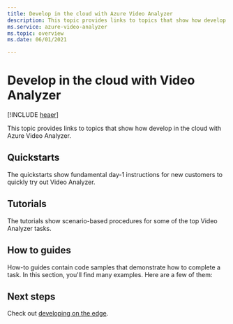 ```yaml
---
title: Develop in the cloud with Azure Video Analyzer
description: This topic provides links to topics that show how develop in the cloud with Azure Video Analyzer
ms.service: azure-video-analyzer
ms.topic: overview
ms.date: 06/01/2021

---
```

# Develop in the cloud with  Video Analyzer

[!INCLUDE [heaer](includes/cloud-env.md)]

This topic provides links to topics that show how develop in the cloud with Azure Video Analyzer.
 
## Quickstarts

The quickstarts show fundamental day-1 instructions for new customers to quickly try out Video Analyzer.

<!--List of topics-->

## Tutorials

The tutorials show scenario-based procedures for some of the top Video Analyzer tasks.

<!--List of topics-->

## How to guides

How-to guides contain code samples that demonstrate how to complete a task. In this section, you'll find many examples. Here are a few of them:

<!--List of topics-->

## Next steps

Check out [developing on the edge](../edge/overview.md).
